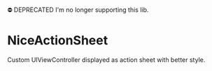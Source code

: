 ⛔️ DEPRECATED I'm no longer supporting this lib.

# NiceActionSheet
Custom UIViewController displayed as action sheet with better style.
